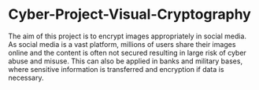 # Cyber-Project-Visual-Cryptography
The aim of this project is to encrypt images appropriately in social media. As 
social media is a vast platform, millions of users share their images online and the content is 
often not secured resulting in large risk of cyber abuse and misuse. This can also be applied 
in banks and military bases, where sensitive information is transferred and encryption if data 
is necessary.
